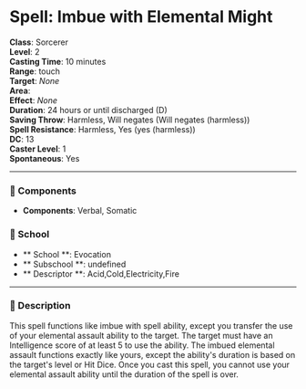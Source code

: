
# Spell: Imbue with Elemental Might
**Class**: Sorcerer  
**Level**: 2  
**Casting Time**: 10 minutes  
**Range**: touch  
**Target**: _None_  
**Area**:   
**Effect**: _None_  
**Duration**: 24 hours or until discharged (D)  
**Saving Throw**: Harmless, Will negates (Will negates (harmless))  
**Spell Resistance**: Harmless, Yes (yes (harmless))  
**DC**: 13  
**Caster Level**: 1  
**Spontaneous**: Yes

---

### 🔮 Components
- **Components**: Verbal, Somatic

### 🏫 School
- ** School **: Evocation
- ** Subschool **: undefined
- ** Descriptor **: Acid,Cold,Electricity,Fire
---

### 📜 Description
This spell functions like imbue with spell ability, except you transfer the use of your elemental assault ability to the target. The target must have an Intelligence score of at least 5 to use the ability. The imbued elemental assault functions exactly like yours, except the ability's duration is based on the target's level or Hit Dice. Once you cast this spell, you cannot use your elemental assault ability until the duration of the spell is over.
